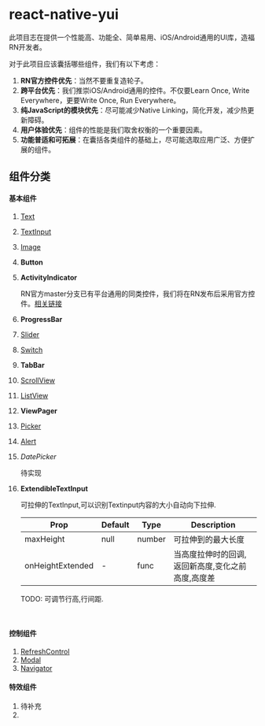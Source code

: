 # react-native-yui
此项目志在提供一个性能高、功能全、简单易用、iOS/Android通用的UI库，造福RN开发者。

对于此项目应该囊括哪些组件，我们有以下考虑：

1. **RN官方控件优先**：当然不要重复造轮子。
2. **跨平台优先**：我们推崇iOS/Android通用的控件。不仅要Learn Once, Write Everywhere，更要Write Once, Run Everywhere。
3. **纯JavaScript的模块优先**：尽可能减少Native Linking，简化开发，减少热更新障碍。
4. **用户体验优先**：组件的性能是我们取舍权衡的一个重要因素。
5. **功能普适和可拓展**：在囊括各类组件的基础上，尽可能选取应用广泛、方便扩展的组件。



## 组件分类

#### 基本组件

1. [Text](https://facebook.github.io/react-native/docs/text.html)

2. [TextInput](https://facebook.github.io/react-native/docs/textinput.html) 

3. [Image](https://facebook.github.io/react-native/docs/image.html)

4. **Button**

5. **ActivityIndicator**

   RN官方master分支已有平台通用的同类控件，我们将在RN发布后采用官方控件。[相关链接](https://github.com/facebook/react-native/pull/6897)

6. **ProgressBar**

7. [Slider](https://facebook.github.io/react-native/docs/slider.html)

8. [Switch](https://facebook.github.io/react-native/docs/switch.html)

9. **TabBar**

10. [ScrollView](https://facebook.github.io/react-native/docs/scrollview.html)

11. [ListView](https://facebook.github.io/react-native/docs/listview.html)

12. **ViewPager**

13. [Picker](https://facebook.github.io/react-native/docs/picker.html)

14. [Alert](https://facebook.github.io/react-native/docs/alert.html)

15. *DatePicker*

    待实现

16. ​**ExtendibleTextInput** 

	可拉伸的TextInput,可以识别Textinput内容的大小自动向下拉伸.
	
	
	Prop             | Default       | Type          | Description|
	------------     | ------------- | ------------  | -----------
	maxHeight        | null          | number        | 可拉伸到的最大长度 |
	onHeightExtended | -             | func          | 当高度拉伸时的回调,返回新高度,变化之前高度,高度差|
	
	TODO: 可调节行高,行间距.

 
   ​

#### 控制组件

1. [RefreshControl](https://facebook.github.io/react-native/docs/refreshcontrol.html)
2. [Modal](https://facebook.github.io/react-native/docs/modal.html)
3. [Navigator](https://facebook.github.io/react-native/docs/navigator.html)



#### 特效组件

1. 待补充
2. ​


